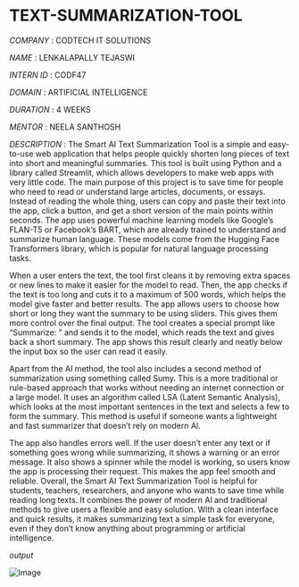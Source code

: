 # TEXT-SUMMARIZATION-TOOL

*COMPANY* : CODTECH IT SOLUTIONS

*NAME* : LENKALAPALLY TEJASWI

*INTERN ID* : CODF47

*DOMAIN* : ARTIFICIAL INTELLIGENCE

*DURATION* : 4 WEEKS

*MENTOR* : NEELA SANTHOSH

*DESCRIPTION* : The Smart AI Text Summarization Tool is a simple and easy-to-use web application that helps people quickly shorten long pieces of text into short and meaningful summaries. This tool is built using Python and a library called Streamlit, which allows developers to make web apps with very little code. The main purpose of this project is to save time for people who need to read or understand large articles, documents, or essays. Instead of reading the whole thing, users can copy and paste their text into the app, click a button, and get a short version of the main points within seconds. The app uses powerful machine learning models like Google’s FLAN-T5 or Facebook’s BART, which are already trained to understand and summarize human language. These models come from the Hugging Face Transformers library, which is popular for natural language processing tasks.

When a user enters the text, the tool first cleans it by removing extra spaces or new lines to make it easier for the model to read. Then, the app checks if the text is too long and cuts it to a maximum of 500 words, which helps the model give faster and better results. The app allows users to choose how short or long they want the summary to be using sliders. This gives them more control over the final output. The tool creates a special prompt like “Summarize: <text>” and sends it to the model, which reads the text and gives back a short summary. The app shows this result clearly and neatly below the input box so the user can read it easily.

Apart from the AI method, the tool also includes a second method of summarization using something called Sumy. This is a more traditional or rule-based approach that works without needing an internet connection or a large model. It uses an algorithm called LSA (Latent Semantic Analysis), which looks at the most important sentences in the text and selects a few to form the summary. This method is useful if someone wants a lightweight and fast summarizer that doesn’t rely on modern AI.

The app also handles errors well. If the user doesn’t enter any text or if something goes wrong while summarizing, it shows a warning or an error message. It also shows a spinner while the model is working, so users know the app is processing their request. This makes the app feel smooth and reliable. Overall, the Smart AI Text Summarization Tool is helpful for students, teachers, researchers, and anyone who wants to save time while reading long texts. It combines the power of modern AI and traditional methods to give users a flexible and easy solution. With a clean interface and quick results, it makes summarizing text a simple task for everyone, even if they don’t know anything about programming or artificial intelligence.

*output*

![Image](https://github.com/user-attachments/assets/19409f6f-b268-4ad6-a1fb-876eb3bcda82)

